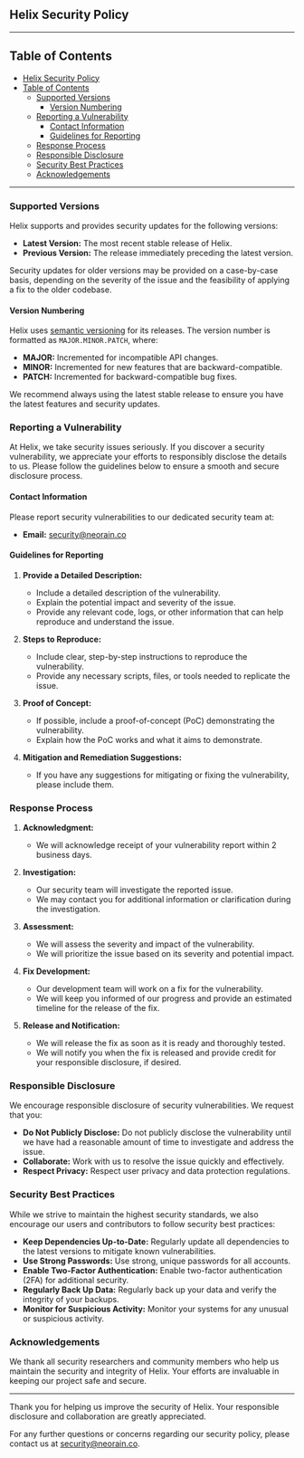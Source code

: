 ## Helix Security Policy

---

## Table of Contents
- [Helix Security Policy](#helix-security-policy)
- [Table of Contents](#table-of-contents)
  - [Supported Versions](#supported-versions)
    - [Version Numbering](#version-numbering)
  - [Reporting a Vulnerability](#reporting-a-vulnerability)
    - [Contact Information](#contact-information)
    - [Guidelines for Reporting](#guidelines-for-reporting)
  - [Response Process](#response-process)
  - [Responsible Disclosure](#responsible-disclosure)
  - [Security Best Practices](#security-best-practices)
  - [Acknowledgements](#acknowledgements)

---

### Supported Versions

Helix supports and provides security updates for the following versions:

- **Latest Version:** The most recent stable release of Helix.
- **Previous Version:** The release immediately preceding the latest version.

Security updates for older versions may be provided on a case-by-case basis, depending on the severity of the issue and the feasibility of applying a fix to the older codebase.

#### Version Numbering

Helix uses [semantic versioning](https://semver.org/) for its releases. The version number is formatted as `MAJOR.MINOR.PATCH`, where:

- **MAJOR:** Incremented for incompatible API changes.
- **MINOR:** Incremented for new features that are backward-compatible.
- **PATCH:** Incremented for backward-compatible bug fixes.

We recommend always using the latest stable release to ensure you have the latest features and security updates.

### Reporting a Vulnerability

At Helix, we take security issues seriously. If you discover a security vulnerability, we appreciate your efforts to responsibly disclose the details to us. Please follow the guidelines below to ensure a smooth and secure disclosure process.

#### Contact Information

Please report security vulnerabilities to our dedicated security team at:

- **Email:** [security@neorain.co](mailto:security@neorain.co)

#### Guidelines for Reporting

1. **Provide a Detailed Description:**
   - Include a detailed description of the vulnerability.
   - Explain the potential impact and severity of the issue.
   - Provide any relevant code, logs, or other information that can help reproduce and understand the issue.

2. **Steps to Reproduce:**
   - Include clear, step-by-step instructions to reproduce the vulnerability.
   - Provide any necessary scripts, files, or tools needed to replicate the issue.

3. **Proof of Concept:**
   - If possible, include a proof-of-concept (PoC) demonstrating the vulnerability.
   - Explain how the PoC works and what it aims to demonstrate.

4. **Mitigation and Remediation Suggestions:**
   - If you have any suggestions for mitigating or fixing the vulnerability, please include them.

### Response Process

1. **Acknowledgment:**
   - We will acknowledge receipt of your vulnerability report within 2 business days.

2. **Investigation:**
   - Our security team will investigate the reported issue.
   - We may contact you for additional information or clarification during the investigation.

3. **Assessment:**
   - We will assess the severity and impact of the vulnerability.
   - We will prioritize the issue based on its severity and potential impact.

4. **Fix Development:**
   - Our development team will work on a fix for the vulnerability.
   - We will keep you informed of our progress and provide an estimated timeline for the release of the fix.

5. **Release and Notification:**
   - We will release the fix as soon as it is ready and thoroughly tested.
   - We will notify you when the fix is released and provide credit for your responsible disclosure, if desired.

### Responsible Disclosure

We encourage responsible disclosure of security vulnerabilities. We request that you:

- **Do Not Publicly Disclose:** Do not publicly disclose the vulnerability until we have had a reasonable amount of time to investigate and address the issue.
- **Collaborate:** Work with us to resolve the issue quickly and effectively.
- **Respect Privacy:** Respect user privacy and data protection regulations.

### Security Best Practices

While we strive to maintain the highest security standards, we also encourage our users and contributors to follow security best practices:

- **Keep Dependencies Up-to-Date:** Regularly update all dependencies to the latest versions to mitigate known vulnerabilities.
- **Use Strong Passwords:** Use strong, unique passwords for all accounts.
- **Enable Two-Factor Authentication:** Enable two-factor authentication (2FA) for additional security.
- **Regularly Back Up Data:** Regularly back up your data and verify the integrity of your backups.
- **Monitor for Suspicious Activity:** Monitor your systems for any unusual or suspicious activity.

### Acknowledgements

We thank all security researchers and community members who help us maintain the security and integrity of Helix. Your efforts are invaluable in keeping our project safe and secure.

---

Thank you for helping us improve the security of Helix. Your responsible disclosure and collaboration are greatly appreciated.

For any further questions or concerns regarding our security policy, please contact us at [security@neorain.co](mailto:security@neorain.co).
